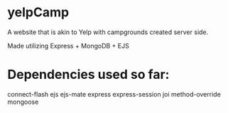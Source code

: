 # yelpCamp

A website that is akin to Yelp with campgrounds created server side.

Made utilizing Express + MongoDB + EJS

# Dependencies used so far:

connect-flash
ejs
ejs-mate
express
express-session
joi
method-override
mongoose
